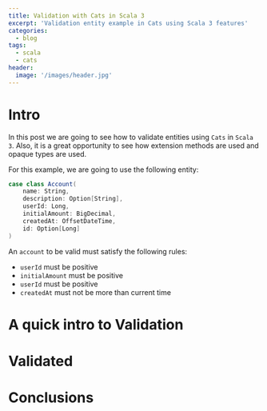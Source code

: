 ```yaml
---
title: Validation with Cats in Scala 3
excerpt: 'Validation entity example in Cats using Scala 3 features'
categories:
  - blog
tags:
  - scala
  - cats
header:
  image: '/images/header.jpg'
---
```


# Intro

In this post we are going to see how to validate entities using `Cats` in `Scala 3`. Also, it is a great opportunity to see how extension methods are used and opaque types are used.

For this example, we are going to use the following entity:

``` scala
case class Account(
    name: String,
    description: Option[String],
    userId: Long,
    initialAmount: BigDecimal,
    createdAt: OffsetDateTime,
    id: Option[Long]
)
```

An `account` to be valid must satisfy the following rules:

- `userId` must be positive
- `initialAmount` must be positive
- `userId` must be positive
- `createdAt` must not be more than current time


# A quick intro to Validation

# Validated

# Conclusions